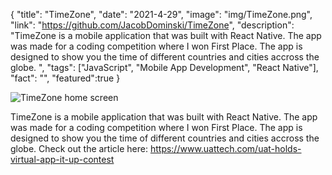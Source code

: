 {
  "title": "TimeZone",
  "date": "2021-4-29",
  "image": "img/TimeZone.png",
  "link": "https://github.com/JacobDominski/TimeZone",
  "description": "TimeZone is a mobile application that was built with React Native. The app was made for a coding competition where I won First Place. The app is designed to show you the time of different countries and cities accross the globe. ",
  "tags": ["JavaScript", "Mobile App Development", "React Native"],
  "fact": "",
  "featured":true
}

![TimeZone home screen](img/TimeZone.png "TimeZone home screen")

TimeZone is a mobile application that was built with React Native. The app was made for a coding competition where I won First Place. The app is designed to show you the time of different countries and cities accross the globe. Check out the article here: <a>https://www.uattech.com/uat-holds-virtual-app-it-up-contest</a>